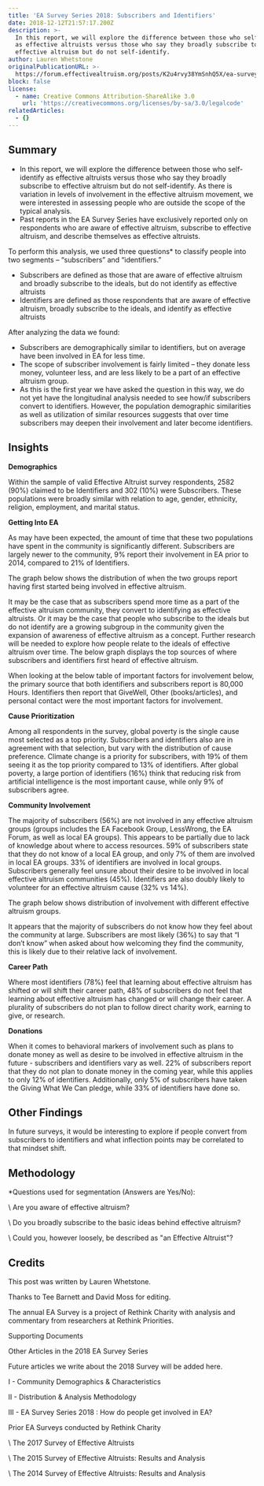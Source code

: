 ```yaml
---
title: 'EA Survey Series 2018: Subscribers and Identifiers'
date: 2018-12-12T21:57:17.200Z
description: >-
  In this report, we will explore the difference between those who self-identify
  as effective altruists versus those who say they broadly subscribe to
  effective altruism but do not self-identify. 
author: Lauren Whetstone
originalPublicationURL: >-
  https://forum.effectivealtruism.org/posts/K2u4rvy38YmSnhQ5X/ea-survey-series-2018-subscribers-and-identifiers
block: false
license:
  - name: Creative Commons Attribution-ShareAlike 3.0
    url: 'https://creativecommons.org/licenses/by-sa/3.0/legalcode'
relatedArticles:
  - {}
---
```

## Summary

* In this report, we will explore the difference between those who self-identify as effective altruists versus those who say they broadly subscribe to effective altruism but do not self-identify. As there is variation in levels of involvement in the effective altruism movement, we were interested in assessing people who are outside the scope of the typical analysis.
* Past reports in the EA Survey Series have exclusively reported only on respondents who are aware of effective altruism, subscribe to effective altruism, and describe themselves as effective altruists.

To perform this analysis, we used three questions* to classify people into two segments – “subscribers” and “identifiers.”

* Subscribers are defined as those that are aware of effective altruism and broadly subscribe to the ideals, but do not identify as effective altruists
* Identifiers are defined as those respondents that are aware of effective altruism, broadly subscribe to the ideals, and identify as effective altruists

After analyzing the data we found:

* Subscribers are demographically similar to identifiers, but on average have been involved in EA for less time.
* The scope of subscriber involvement is fairly limited – they donate less money, volunteer less, and are less likely to be a part of an effective altruism group.
* As this is the first year we have asked the question in this way, we do not yet have the longitudinal analysis needed to see how/if subscribers convert to identifiers. However, the population demographic similarities as well as utilization of similar resources suggests that over time subscribers may deepen their involvement and later become identifiers.

## Insights

**Demographics**

Within the sample of valid Effective Altruist survey respondents, 2582 (90%) claimed to be Identifiers and 302 (10%) were Subscribers. These populations were broadly similar with relation to age, gender, ethnicity, religion, employment, and marital status.

**Getting Into EA**

As may have been expected, the amount of time that these two populations have spent in the community is significantly different. Subscribers are largely newer to the community, 9% report their involvement in EA prior to 2014, compared to 21% of Identifiers.

The graph below shows the distribution of when the two groups report having first started being involved in effective altruism.

It may be the case that as subscribers spend more time as a part of the effective altruism community, they convert to identifying as effective altruists. Or it may be the case that people who subscribe to the ideals but do not identify are a growing subgroup in the community given the expansion of awareness of effective altruism as a concept. Further research will be needed to explore how people relate to the ideals of effective altruism over time. The below graph displays the top sources of where subscribers and identifiers first heard of effective altruism.

When looking at the below table of important factors for involvement below, the primary source that both identifiers and subscribers report is 80,000 Hours. Identifiers then report that GiveWell, Other (books/articles), and personal contact were the most important factors for involvement.

**Cause Prioritization**

Among all respondents in the survey, global poverty is the single cause most selected as a top priority. Subscribers and identifiers also are in agreement with that selection, but vary with the distribution of cause preference. Climate change is a priority for subscribers, with 19% of them seeing it as the top priority compared to 13% of identifiers. After global poverty, a large portion of identifiers (16%) think that reducing risk from artificial intelligence is the most important cause, while only 9% of subscribers agree.

**Community Involvement**

The majority of subscribers (56%) are not involved in any effective altruism groups (groups includes the EA Facebook Group, LessWrong, the EA Forum, as well as local EA groups). This appears to be partially due to lack of knowledge about where to access resources. 59% of subscribers state that they do not know of a local EA group, and only 7% of them are involved in local EA groups. 33% of identifiers are involved in local groups. Subscribers generally feel unsure about their desire to be involved in local effective altruism communities (45%). Identifiers are also doubly likely to volunteer for an effective altruism cause (32% vs 14%).

The graph below shows distribution of involvement with different effective altruism groups.

It appears that the majority of subscribers do not know how they feel about the community at large. Subscribers are most likely (36%) to say that “I don’t know” when asked about how welcoming they find the community, this is likely due to their relative lack of involvement.

**Career Path**

Where most identifiers (78%) feel that learning about effective altruism has shifted or will shift their career path, 48% of subscribers do not feel that learning about effective altruism has changed or will change their career. A plurality of subscribers do not plan to follow direct charity work, earning to give, or research.

**Donations**

When it comes to behavioral markers of involvement such as plans to donate money as well as desire to be involved in effective altruism in the future - subscribers and identifiers vary as well. 22% of subscribers report that they do not plan to donate money in the coming year, while this applies to only 12% of identifiers. Additionally, only 5% of subscribers have taken the Giving What We Can pledge, while 33% of identifiers have done so.

## Other Findings

In future surveys, it would be interesting to explore if people convert from subscribers to identifiers and what inflection points may be correlated to that mindset shift.

## Methodology

\*Questions used for segmentation (Answers are Yes/No):

\    Are you aware of effective altruism?

\    Do you broadly subscribe to the basic ideas behind effective altruism?

\    Could you, however loosely, be described as "an Effective Altruist"?

## Credits

This post was written by Lauren Whetstone.

Thanks to Tee Barnett and David Moss for editing.

The annual EA Survey is a project of Rethink Charity with analysis and commentary from researchers at Rethink Priorities.

Supporting Documents

Other Articles in the 2018 EA Survey Series

Future articles we write about the 2018 Survey will be added here.

I - Community Demographics & Characteristics

II - Distribution & Analysis Methodology

III - EA Survey Series 2018 : How do people get involved in EA?

Prior EA Surveys conducted by Rethink Charity

\    The 2017 Survey of Effective Altruists

\    The 2015 Survey of Effective Altruists: Results and Analysis

\    The 2014 Survey of Effective Altruists: Results and Analysis

